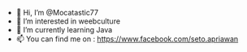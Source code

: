 - 👋 Hi, I’m @Mocatastic77
- 👀 I’m interested in weebculture
- 🌱 I’m currently learning Java
- 📫 You can find me on :
      https://www.facebook.com/seto.apriawan
      

<!---
Mocatastic77/Mocatastic77 is a ✨ special ✨ repository because its `README.md` (this file) appears on your GitHub profile.
You can click the Preview link to take a look at your changes.
--->
